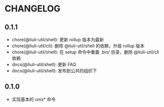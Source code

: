 # CHANGELOG

## 0.1.1

- chore(@liuli-util/shell): 更新 rollup 版本为最新
- chore(@liuli-util/cli): 删除 @liuli-util/shell 的依赖，升级 rollup 版本
- chore(@liuli-util/shell): 在 setup 命令中重置 .bin/ 目录，删除 @liuli-util/cli 依赖
- docs(@liuli-util/shell): 更新 FAQ
- docs(@liuli-util/shell): 发布到公共的组织下

## 0.1.0

- 实现基本的 unix\* 命令
